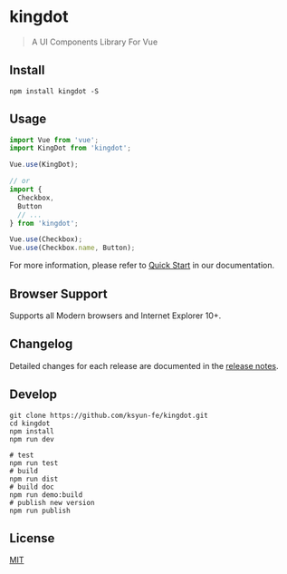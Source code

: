 # kingdot

> A UI Components Library For Vue


## Install
```shell
npm install kingdot -S
```

## Usage
```javascript
import Vue from 'vue';
import KingDot from 'kingdot';

Vue.use(KingDot);

// or
import {
  Checkbox,
  Button
  // ...
} from 'kingdot';

Vue.use(Checkbox);
Vue.use(Checkbox.name, Button);
```

For more information, please refer to [Quick Start](https://ksyun-fe.github.io/kingdot/#/zh-CN/component/start) in our documentation.

## Browser Support
  Supports all Modern browsers and Internet Explorer 10+.

## Changelog
Detailed changes for each release are documented in the [release notes](https://github.com/ksyun-fe/kingdot/releases).

## Develop

```shell
git clone https://github.com/ksyun-fe/kingdot.git
cd kingdot
npm install
npm run dev

# test
npm run test
# build
npm run dist
# build doc
npm run demo:build
# publish new version 
npm run publish
```

## License 

[MIT](LICENSE)
